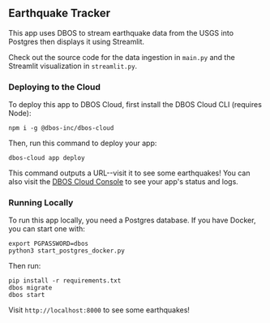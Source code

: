 ## Earthquake Tracker

This app uses DBOS to stream earthquake data from the USGS into Postgres then displays it using Streamlit.

Check out the source code for the data ingestion in `main.py` and the Streamlit visualization in `streamlit.py`.

### Deploying to the Cloud

To deploy this app to DBOS Cloud, first install the DBOS Cloud CLI (requires Node):

```
npm i -g @dbos-inc/dbos-cloud
```

Then, run this command to deploy your app:

```
dbos-cloud app deploy
```

This command outputs a URL--visit it to see some earthquakes!
You can also visit the [DBOS Cloud Console](https://console.dbos.dev/) to see your app's status and logs.

### Running Locally

To run this app locally, you need a Postgres database.
If you have Docker, you can start one with:

```shell
export PGPASSWORD=dbos
python3 start_postgres_docker.py
```

Then run:

```shell
pip install -r requirements.txt
dbos migrate
dbos start
```

Visit `http://localhost:8000` to see some earthquakes!